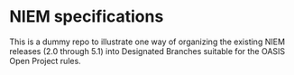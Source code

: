 # NIEM specifications

This is a dummy repo to illustrate one way of organizing the existing NIEM releases (2.0 through 5.1) into Designated Branches suitable for the OASIS Open Project rules.